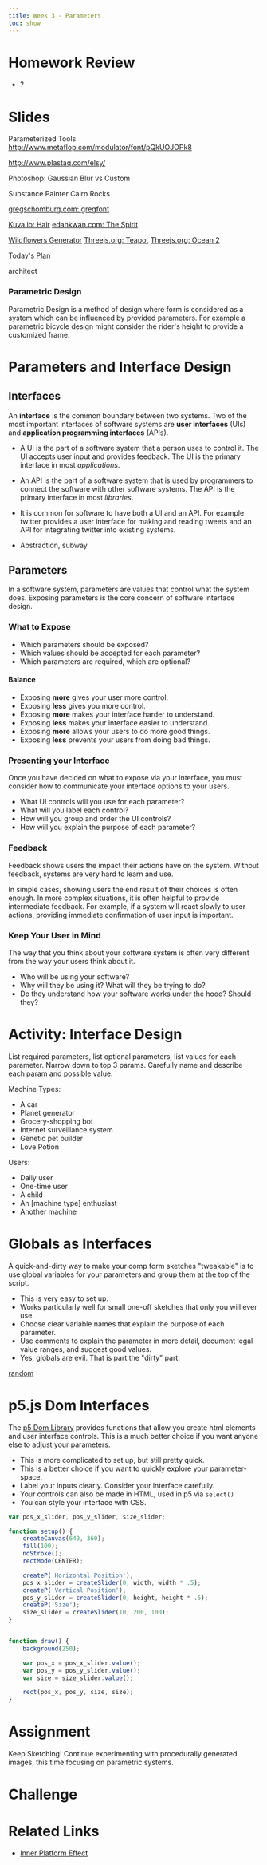 ```yaml
---
title: Week 3 - Parameters
toc: show
---
```


# Homework Review

- ?


# Slides

Parameterized Tools
http://www.metaflop.com/modulator/font/pQkUOJOPk8

http://www.plastaq.com/elsy/

Photoshop: Gaussian Blur vs Custom

Substance Painter Cairn Rocks

[gregschomburg.com: gregfont](http://gregschomburg.com/gregfont/)

[Kuva.io: Hair](https://www.kuva.io/hair-simulation/)
[edankwan.com: The Spirit](http://edankwan.com/experiments/the-spirit/)

[Wildflowers Generator](https://jasfar.github.io/wildflowers/)
[Threejs.org: Teapot](https://threejs.org/examples/#webgl_geometry_teapot)
[Threejs.org: Ocean 2](https://threejs.org/examples/#webgl_shaders_ocean2)

[Today's Plan](plan.html)


architect

### Parametric Design
Parametric Design is a method of design where form is considered as a system which can be influenced by provided parameters. For example a parametric bicycle design might consider the rider's height to provide a customized frame.





# Parameters and Interface Design

## Interfaces
An **interface** is the common boundary between two systems. Two of the most important interfaces of software systems are **user interfaces**  (UIs) and **application programming interfaces** (APIs).

- A UI is the part of a software system that a person uses to control it. The UI accepts user input and provides feedback. The UI is the primary interface in most *applications*.

- An API is the part of a software system that is used by programmers to connect the software with other software systems. The API is the primary interface in most *libraries*.

- It is common for software to have both a UI and an API. For example twitter provides a user interface for making and reading tweets and an API for integrating twitter into existing systems.

- Abstraction, subway
## Parameters
In a software system, parameters are values that control what the system does. Exposing parameters is the core concern of software interface design.

### What to Expose
- Which parameters should be exposed?
- Which values should be accepted for each parameter?
- Which parameters are required, which are optional?

#### Balance
- Exposing **more** gives your user more control.
- Exposing **less** gives you more control.
- Exposing **more** makes your interface harder to understand.
- Exposing **less** makes your interface easier to understand.
- Exposing **more** allows your users to do more good things.
- Exposing **less** prevents your users from doing bad things.

### Presenting your Interface
Once you have decided on what to expose via your interface, you must consider how to communicate your interface options to your users.

- What UI controls will you use for each parameter?
- What will you label each control?
- How will you group and order the UI controls?
- How will you explain the purpose of each parameter?

### Feedback
Feedback shows users the impact their actions have on the system. Without feedback, systems are very hard to learn and use.

In simple cases, showing users the end result of their choices is often enough. In more complex situations, it is often helpful to provide intermediate feedback. For example, if a system will react slowly to user actions, providing immediate confirmation of user input is important.


### Keep Your User in Mind
The way that you think about your software system is often very different from the way your users think about it.
- Who will be using your software?
- Why will they be using it? What will they be trying to do?
- Do they understand how your software works under the hood? Should they?


# Activity: Interface Design

List required parameters, list optional parameters, list values for each parameter.
Narrow down to top 3 params.
Carefully name and describe each param and possible value.

Machine Types:
- A car
- Planet generator
- Grocery-shopping bot
- Internet surveillance system
- Genetic pet builder
- Love Potion

Users:
- Daily user
- One-time user
- A child
- An [machine type] enthusiast
- Another machine



# Globals as Interfaces
A quick-and-dirty way to make your comp form sketches "tweakable" is to use global variables for your parameters and group them at the top of the script.

- This is very easy to set up.
- Works particularly well for small one-off sketches that only you will ever use.
- Choose clear variable names that explain the purpose of each parameter.
- Use comments to explain the parameter in more detail, document legal value ranges, and suggest good values.
- Yes, globals are evil. That is part the "dirty" part.

<a href="./slider_square.js" class="p5_example show-lab show-lab-link hidden">random</a>



# p5.js Dom Interfaces

The [p5 Dom Library](https://p5js.org/reference/#/libraries/p5.dom) provides functions that allow you create html elements and user interface controls. This is a much better choice if you want anyone else to adjust your parameters.

- This is more complicated to set up, but still pretty quick.
- This is a better choice if you want to quickly explore your parameter-space.
- Label your inputs clearly. Consider your interface carefully.
- Your controls can also be made in HTML, used in p5 via `select()`
- You can style your interface with CSS.




```javascript
var pos_x_slider, pos_y_slider, size_slider;

function setup() {
	createCanvas(640, 360);
	fill(100);
	noStroke();
	rectMode(CENTER);

	createP('Horizontal Position');
	pos_x_slider = createSlider(0, width, width * .5);
	createP('Vertical Position');
	pos_y_slider = createSlider(0, height, height * .5);
	createP('Size');
	size_slider = createSlider(10, 200, 100);
}


function draw() {
	background(250);

	var pos_x = pos_x_slider.value();
	var pos_y = pos_y_slider.value();
	var size = size_slider.value();

	rect(pos_x, pos_y, size, size);
}
```


# Assignment

Keep Sketching! Continue experimenting with procedurally generated images, this time focusing on parametric systems.

# Challenge




# Related Links

- [Inner Platform Effect](https://en.wikipedia.org/wiki/Inner-platform_effect)
